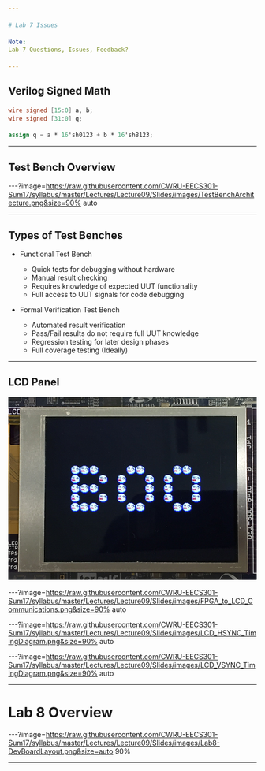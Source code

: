 ```yaml
---

# Lab 7 Issues

Note:
Lab 7 Questions, Issues, Feedback?

---
```


## Verilog Signed Math

```verilog
wire signed [15:0] a, b;
wire signed [31:0] q;

assign q = a * 16'sh0123 + b * 16'sh8123;
```

---

## Test Bench Overview

---?image=https://raw.githubusercontent.com/CWRU-EECS301-Sum17/syllabus/master/Lectures/Lecture09/Slides/images/TestBenchArchitecture.png&size=90% auto

---

## Types of Test Benches

* Functional Test Bench
	* Quick tests for debugging without hardware
	* Manual result checking
	* Requires knowledge of expected UUT functionality
	* Full access to UUT signals for code debugging

* Formal Verification Test Bench
	* Automated result verification
	* Pass/Fail results do not require full UUT knowledge
	* Regression testing for later design phases
	* Full coverage testing (Ideally)

---

## LCD Panel

![LCD](https://raw.githubusercontent.com/CWRU-EECS301-Sum17/syllabus/master/Lectures/Lecture09/Slides/images/LCD_Image.png)

---?image=https://raw.githubusercontent.com/CWRU-EECS301-Sum17/syllabus/master/Lectures/Lecture09/Slides/images/FPGA_to_LCD_Communications.png&size=90% auto

---?image=https://raw.githubusercontent.com/CWRU-EECS301-Sum17/syllabus/master/Lectures/Lecture09/Slides/images/LCD_HSYNC_TimingDiagram.png&size=90% auto

---?image=https://raw.githubusercontent.com/CWRU-EECS301-Sum17/syllabus/master/Lectures/Lecture09/Slides/images/LCD_VSYNC_TimingDiagram.png&size=90% auto


---

# Lab 8 Overview

---?image=https://raw.githubusercontent.com/CWRU-EECS301-Sum17/syllabus/master/Lectures/Lecture09/Slides/images/Lab8-DevBoardLayout.png&size=auto 90%


---

